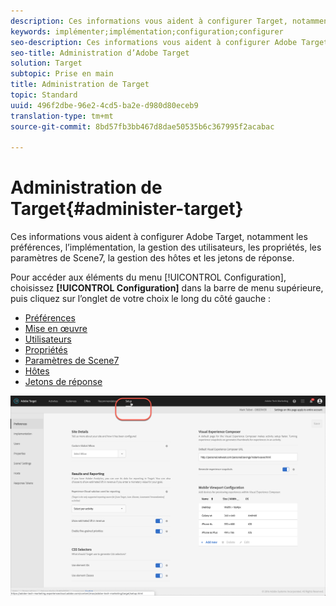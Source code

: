 ```yaml
---
description: Ces informations vous aident à configurer Target, notamment les préférences, l’implémentation, la gestion des utilisateurs, les propriétés, les paramètres de Scene7, la gestion des hôtes et les jetons de réponse.
keywords: implémenter;implémentation;configuration;configurer
seo-description: Ces informations vous aident à configurer Adobe Target, notamment les préférences, l’implémentation, la gestion des utilisateurs, les propriétés, les paramètres de Scene7, la gestion des hôtes et les jetons de réponse.
seo-title: Administration d’Adobe Target
solution: Target
subtopic: Prise en main
title: Administration de Target
topic: Standard
uuid: 496f2dbe-96e2-4cd5-ba2e-d980d80eceb9
translation-type: tm+mt
source-git-commit: 8bd57fb3bb467d8dae50535b6c367995f2acabac

---
```



# Administration de Target{#administer-target}

Ces informations vous aident à configurer Adobe Target, notamment les préférences, l’implémentation, la gestion des utilisateurs, les propriétés, les paramètres de Scene7, la gestion des hôtes et les jetons de réponse.

Pour accéder aux éléments du menu [!UICONTROL Configuration], choisissez **[!UICONTROL Configuration]** dans la barre de menu supérieure, puis cliquez sur l’onglet de votre choix le long du côté gauche :

* [Préférences](/help/administrating-target/r-target-account-preferences/target-account-preferences.md)
* [Mise en œuvre](/help/c-implementing-target/implementing-target.md)
* [Utilisateurs](/help/administrating-target/c-user-management/user-management.md)
* [Propriétés](/help/administrating-target/c-user-management/property-channel/property-channel.md)
* [Paramètres de Scene7](/help/administrating-target/scene7-settings.md)
* [Hôtes](/help/administrating-target/hosts.md)
* [Jetons de réponse](/help/administrating-target/response-tokens.md)

![Menu Configuration d’Adobe Target](/help/administrating-target/assets/setup_menu_new.png)